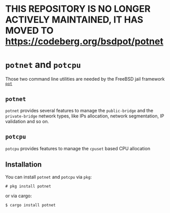 # THIS REPOSITORY IS NO LONGER ACTIVELY MAINTAINED, IT HAS MOVED TO https://codeberg.org/bsdpot/potnet
# `potnet` and `potcpu`

Those two command line utilities are needed by the FreeBSD jail framework [`pot`](https://github.com/pizzamig/pot)

## `potnet`

`potnet` provides several features to manage the `public-bridge` and the `private-bridge` network types, like IPs allocation, network segmentation, IP validation and so on.

## `potcpu`
`potcpu` provides features to manage the `cpuset` based CPU allocation

## Installation

You can install `potnet` and `potcpu` via `pkg`:
```shell
# pkg install potnet
```

or via cargo:
```shell
$ cargo install potnet
```
